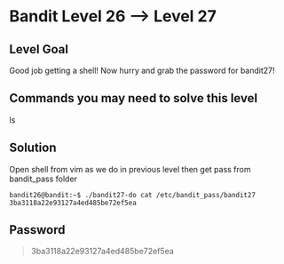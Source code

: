 # Bandit Level 26 --> Level 27
## Level Goal
Good job getting a shell! Now hurry and grab the password for bandit27!

## Commands you may need to solve this level
ls

## Solution

Open shell from vim as we do in previous level then get pass from  bandit_pass folder
```console
bandit26@bandit:~$ ./bandit27-do cat /etc/bandit_pass/bandit27
3ba3118a22e93127a4ed485be72ef5ea
```

## Password
> 3ba3118a22e93127a4ed485be72ef5ea

  
